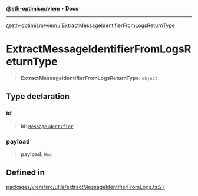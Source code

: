 [**@eth-optimism/viem**](../README.md) • **Docs**

***

[@eth-optimism/viem](../README.md) / ExtractMessageIdentifierFromLogsReturnType

# ExtractMessageIdentifierFromLogsReturnType

> **ExtractMessageIdentifierFromLogsReturnType**: `object`

## Type declaration

### id

> **id**: [`MessageIdentifier`](MessageIdentifier.md)

### payload

> **payload**: `Hex`

## Defined in

[packages/viem/src/utils/extractMessageIdentifierFromLogs.ts:27](https://github.com/ethereum-optimism/ecosystem/blob/c363acafc2b5c0db021f95b4e5fefe43bbcaf322/packages/viem/src/utils/extractMessageIdentifierFromLogs.ts#L27)

